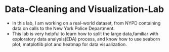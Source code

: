 # Data-Cleaning and Visualization-Lab
- In this lab, I am working on a real-world dataset, from NYPD containing data on calls to the New York Police Department.
- This lab is very helpful to learn how to split the large data,familiar with exploratory data analysis(EDA) process, and know how to use seaborn plot, matplotlib plot and heatmap for data visualization.
